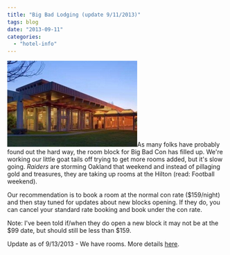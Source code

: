 ```yaml
---
title: "Big Bad Lodging (update 9/11/2013)"
tags: blog
date: "2013-09-11"
categories: 
  - "hotel-info"
---
```


[![Grandma's House](/images/62608_1-300x198.jpg)](http://www.bigbadcon.com/wp-content/uploads/2012/02/62608_1.jpg)As many folks have probably found out the hard way, the room block for Big Bad Con has filled up. We're working our little goat tails off trying to get more rooms added, but it's slow going. _Raiders_ are storming Oakland that weekend and instead of pillaging gold and treasures, they are taking up rooms at the Hilton (read: Football weekend).

Our recommendation is to book a room at the normal con rate ($159/night) and then stay tuned for updates about new blocks opening. If they do, you can cancel your standard rate booking and book under the con rate.

Note: I've been told if/when they do open a new block it may not be at the $99 date, but should still be less than $159.

Update as of 9/13/2013 - We have rooms. More details [here](http://www.bigbadcon.com/big-bad-lodging-update-9132013/).
